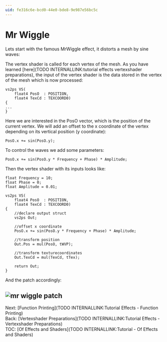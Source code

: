 ```yaml
---
uid: fe316c6e-bcd0-44e0-bde8-9e987e56bc5c
---
```


# Mr Wiggle

Lets start with the famous MrWiggle effect, it distorts a mesh by sine waves:  

The vertex shader is called for each vertex of the mesh. As you have learned [here](TODO INTERNALLINK:tutorial effects vertexshader preparations), the input of the vertex shader is the data stored in the vertex of the mesh which is now processed:  

``` ((lang=hlsl, line=0):  
vs2ps VS(  
    float4 PosO  : POSITION,
    float4 TexCd : TEXCOORD0)
{  
...  
}  

```  

Here we are interested in the PosO vector, which is the position of the current vertex. We will add an offset to the x coordinate of the vertex depending on its vertical position (y coordinate):  

```hlsl  
PosO.x += sin(PosO.y);  

```  

To control the waves we add some parameters:  

```hlsl  
PosO.x += sin(PosO.y * Frequency + Phase) * Amplitude;  

```  
Then the vertex shader with its inputs looks like:  
```hlsl  
float Frequency = 10;  
float Phase = 0;  
float Amplitude = 0.01;  

vs2ps VS(  
    float4 PosO  : POSITION,
    float4 TexCd : TEXCOORD0)
{  
    //declare output struct
    vs2ps Out;
    
    //offset x coordinate
    PosO.x += sin(PosO.y * Frequency + Phase) * Amplitude;

    //transform position
    Out.Pos = mul(PosO, tWVP);
    
    //transform texturecoordinates
    Out.TexCd = mul(TexCd, tTex);

    return Out;
}  

```  
And the patch accordingly:  

![mr wiggle patch](~/img/Basic_2010.11.26-17.09.16.png "mr wiggle patch")   
---  
Next: [Function Printing](TODO INTERNALLINK:Tutorial Effects - Function Printing)  
Back: [Vertexshader Preparations](TODO INTERNALLINK:Tutorial Effects - Vertexshader Preparations)  
TOC: [Of Effects and Shaders](TODO INTERNALLINK:Tutorial - Of Effects and Shaders)  

